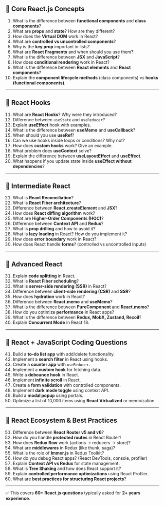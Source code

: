 ## 🔹 **Core React.js Concepts**

1. What is the difference between **functional components** and **class components**?
2. What are **props** and **state**? How are they different?
3. How does the **Virtual DOM** work in React?
4. What are **controlled vs uncontrolled components**?
5. Why is the **key prop** important in lists?
6. What are **React Fragments** and when should you use them?
7. What is the difference between **JSX** and **JavaScript**?
8. How does **conditional rendering** work in React?
9. What is the difference between **React elements** and **React components**?
10. Explain the **component lifecycle methods** (class components) vs **hooks (functional components)**.

---

## 🔹 **React Hooks**

11. What are **React Hooks**? Why were they introduced?
12. Difference between `useState` and `useReducer`?
13. Explain **useEffect** hook with examples.
14. What is the difference between **useMemo** and **useCallback**?
15. When should you use **useRef**?
16. Can we use hooks inside loops or conditions? Why not?
17. How does **custom hooks** work? Give an example.
18. What problem does **useContext** solve?
19. Explain the difference between **useLayoutEffect** and **useEffect**.
20. What happens if you update state inside **useEffect without dependencies**?

---

## 🔹 **Intermediate React**

21. What is **React Reconciliation**?
22. What is **React Fiber architecture**?
23. Difference between **React.createElement** and **JSX**?
24. How does **React diffing algorithm** work?
25. What are **Higher-Order Components (HOC)**?
26. Difference between **Context API** and **Redux**?
27. What is **prop drilling** and how to avoid it?
28. What is **lazy loading** in React? How do you implement it?
29. How does **error boundary** work in React?
30. How does React handle **forms**? (controlled vs uncontrolled inputs)

---

## 🔹 **Advanced React**

31. Explain **code splitting** in React.
32. What is **React Fiber scheduling**?
33. What is **server-side rendering (SSR)** in React?
34. Difference between **client-side rendering (CSR)** and **SSR**?
35. How does **hydration** work in React?
36. Difference between **React.memo** and **useMemo**?
37. What is the difference between **PureComponent** and **React.memo**?
38. How do you optimize **performance** in React apps?
39. What is the difference between **Redux, MobX, Zustand, Recoil**?
40. Explain **Concurrent Mode** in React 18.

---

## 🔹 **React + JavaScript Coding Questions**

41. Build a **to-do list app** with add/delete functionality.
42. Implement a **search filter** in React using hooks.
43. Create a **counter app** with `useReducer`.
44. Implement a **custom hook** for fetching data.
45. Write a **debounce hook** in React.
46. Implement **infinite scroll** in React.
47. Create a **form validation** with controlled components.
48. Implement **dark mode toggle** using context API.
49. Build a **modal popup** using portals.
50. Optimize a list of 10,000 items using **React Virtualized** or memoization.

---

## 🔹 **React Ecosystem & Best Practices**

51. Difference between **React Router v5 and v6**?
52. How do you handle **protected routes** in React Router?
53. How does **Redux flow** work (actions → reducers → store)?
54. What are **middlewares** in Redux (like thunk, saga)?
55. What is the role of **Immer.js** in Redux Toolkit?
56. How do you debug React apps? (React DevTools, console, profiler)
57. Explain **Context API vs Redux** for state management.
58. What is **Tree Shaking** and how does React support it?
59. Explain **controlled performance optimizations** using React Profiler.
60. What are **best practices for structuring React projects**?

---

✅ This covers **60+ React.js questions** typically asked for **2+ years experience**.

